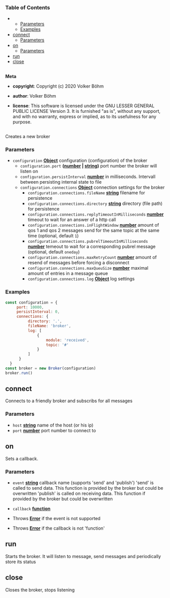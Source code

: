 <!-- Generated by documentation.js. Update this documentation by updating the source code. -->

### Table of Contents

-   -   [Parameters][1]
    -   [Examples][2]
-   [connect][3]
    -   [Parameters][4]
-   [on][5]
    -   [Parameters][6]
-   [run][7]
-   [close][8]

## 

**Meta**

-   **copyright**: Copyright (c) 2020 Volker Böhm

-   **author**: Volker Böhm
-   **license**: This software is licensed under the GNU LESSER GENERAL PUBLIC LICENSE Version 3. It is furnished
    "as is", without any support, and with no warranty, express or implied, as to its usefulness for
    any purpose.

## 

Creates a new broker

### Parameters

-   `configuration` **[Object][9]** configuration (configuration) of the broker
    -   `configuration.port` **([number][10] \| [string][11])** port number the broker will listen on
    -   `configuration.persistInterval` **[number][10]** in milliseconds. Intervall between persisting
        internal state to file
    -   `configuration.connections` **[Object][9]** connection settings for the broker
        -   `configuration.connections.fileName` **[string][11]** filename for persistence
        -   `configuration.connections.directory` **[string][11]** directory (file path) for persistence
        -   `configuration.connections.replyTimeoutInMilliseconds` **[number][10]** timeout to wait for an answer
            of a http call
        -   `configuration.connections.inFlightWindow` **[number][10]** amount of qos 1 and qos 2 messages
            send for the same topic at the same time (optional, default `1`)
        -   `configuration.connections.pubrelTimeoutInMilliseconds` **[number][10]** temeout to wait for a
            corresponding pubrel message (optional, default `oneday`)
        -   `configuration.connections.maxRetryCount` **[number][10]** amount of resend of messages
            before forcing a disconnect
        -   `configuration.connections.maxQueuSize` **[number][10]** maximal amount of entries in a message queue
        -   `configuration.connections.log` **[Object][9]** log settings

### Examples

```javascript
const configuration = {
     port: 10000,
     persistInterval: 0,
     connections: {
          directory: '.',
          fileName: 'broker',
          log: [
              {
                  module: 'received',
                  topic: '#'
              }
          ]
      }
  }
const broker = new Broker(configuration)
broker.run()
```

## connect

Connects to a friendly broker and subscribs for all messages

### Parameters

-   `host` **[string][11]** name of the host (or his ip)
-   `port` **[number][10]** port number to connect to

## on

Sets a callback.

### Parameters

-   `event` **[string][11]** callback name (supports 'send' and 'publish')
    'send' is called to send data. This function is provided by the broker but could be overwritten
    'publish' is called on receiving data. This function if provided by the broker but could be overwritten
-   `callback` **[function][12]** 


-   Throws **[Error][13]** if the event is not supported
-   Throws **[Error][13]** if the callback is not 'function'

## run

Starts the broker. It will listen to message, send messages and periodically store its status

## close

Closes the broker, stops listening

[1]: #parameters

[2]: #examples

[3]: #connect

[4]: #parameters-1

[5]: #on

[6]: #parameters-2

[7]: #run

[8]: #close

[9]: https://developer.mozilla.org/docs/Web/JavaScript/Reference/Global_Objects/Object

[10]: https://developer.mozilla.org/docs/Web/JavaScript/Reference/Global_Objects/Number

[11]: https://developer.mozilla.org/docs/Web/JavaScript/Reference/Global_Objects/String

[12]: https://developer.mozilla.org/docs/Web/JavaScript/Reference/Statements/function

[13]: https://developer.mozilla.org/docs/Web/JavaScript/Reference/Global_Objects/Error
